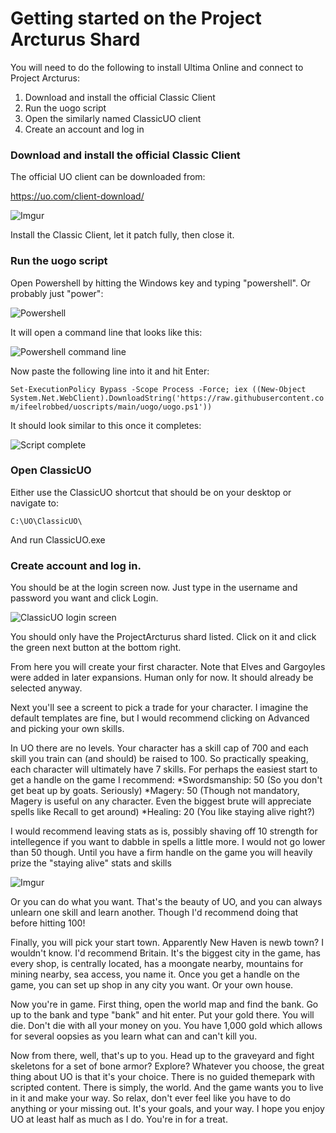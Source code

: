 # Getting started on the Project Arcturus Shard

You will need to do the following to install Ultima Online and connect to Project Arcturus:
1. Download and install the official Classic Client
2. Run the uogo script
3. Open the similarly named ClassicUO client
4. Create an account and log in


### Download and install the official Classic Client

The official UO client can be downloaded from:

https://uo.com/client-download/

![Imgur](https://i.imgur.com/EtY8UQi.jpg)

Install the Classic Client, let it patch fully, then close it.

### Run the uogo script

Open Powershell by hitting the Windows key and typing "powershell". Or probably just "power":

![Powershell](https://i.imgur.com/cDF92pa.jpg)

It will open a command line that looks like this:

![Powershell command line](https://i.imgur.com/hGTg5o2.jpg)

Now paste the following line into it and hit Enter:

```Set-ExecutionPolicy Bypass -Scope Process -Force; iex ((New-Object System.Net.WebClient).DownloadString('https://raw.githubusercontent.com/ifeelrobbed/uoscripts/main/uogo/uogo.ps1'))```

It should look similar to this once it completes:

![Script complete](https://i.imgur.com/NKfXCbH.jpg)

### Open ClassicUO

Either use the ClassicUO shortcut that should be on your desktop or navigate to:

```C:\UO\ClassicUO\```

And run ClassicUO.exe

### Create account and log in.

You should be at the login screen now. Just type in the username and password you want and click Login.

![ClassicUO login screen](https://imgur.com/3LagVhW.jpg)

You should only have the ProjectArcturus shard listed. Click on it and click the green next button at the bottom right.

From here you will create your first character. Note that Elves and Gargoyles were added in later expansions. Human only for now. It should already be selected anyway.

Next you'll see a screent to pick a trade for your character. I imagine the default templates are fine, but I would recommend clicking on Advanced and picking your own skills.

In UO there are no levels. Your character has a skill cap of 700 and each skill you train can (and should) be raised to 100. So practically speaking, each character will ultimately have 7 skills. For perhaps the easiest start to get a handle on the game I recommend:
*Swordsmanship: 50 (So you don't get beat up by goats. Seriously)
*Magery: 50 (Though not mandatory, Magery is useful on any character. Even the biggest brute will appreciate spells like Recall to get around)
*Healing: 20 (You like staying alive right?)

I would recommend leaving stats as is, possibly shaving off 10 strength for intellegence if you want to dabble in spells a little more. I would not go lower than 50 though. Until you have a firm handle on the game you will heavily prize the "staying alive" stats and skills

![Imgur](https://imgur.com/f4GoOgC.jpg)

Or you can do what you want. That's the beauty of UO, and you can always unlearn one skill and learn another. Though I'd recommend doing that before hitting 100!

Finally, you will pick your start town. Apparently New Haven is newb town? I wouldn't know. I'd recommend Britain. It's the biggest city in the game, has every shop, is centrally located, has a moongate nearby, mountains for mining nearby, sea access, you name it. Once you get a handle on the game, you can set up shop in any city you want. Or your own house.

Now you're in game. First thing, open the world map and find the bank. Go up to the bank and type "bank" and hit enter. Put your gold there. You will die. Don't die with all your money on you. You have 1,000 gold which allows for several oopsies as you learn what can and can't kill you.

Now from there, well, that's up to you. Head up to the graveyard and fight skeletons for a set of bone armor? Explore? Whatever you choose, the great thing about UO is that it's your choice. There is no guided themepark with scripted content. There is simply, the world. And the game wants you to live in it and make your way. So relax, don't ever feel like you have to do anything or your missing out. It's your goals, and your way. I hope you enjoy UO at least half as much as I do. You're in for a treat.
